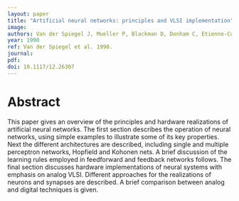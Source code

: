 ```yaml
---
layout: paper
title: "Artificial neural networks: principles and VLSI implementation"
image:
authors: Van der Spiegel J, Mueller P, Blackman D, Donham C, Etienne-Cummings R, Aziz P, Choudhury A, Jones L, and Xin J.
year: 1990
ref: Van der Spiegel et al. 1990.
journal:
pdf:
doi: 10.1117/12.26307
---
```


# Abstract
This paper gives an overview of the principles and hardware realizations of artificial neural networks. The first section describes the operation of neural networks, using simple examples to illustrate some of its key properties. Next the different architectures are described, including single and multiple perceptron networks, Hopfield and Kohonen nets. A brief discussion of the learning rules employed in feedforward and feedback networks follows. The final section discusses hardware implementations of neural systems with emphasis on analog VLSI. Different approaches for the realizations of neurons and synapses are described. A brief comparison between analog and digital techniques is given.
